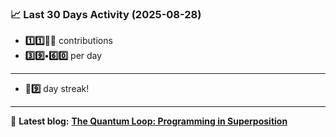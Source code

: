 <!--START_STATS-->
### 📈 Last 30 Days Activity (2025-08-28)  
- **1️⃣1️⃣🎱🎱** contributions  
- **3️⃣9️⃣•6️⃣0️⃣** per day
---
- **🎱9️⃣** day streak!
---
📝 **Latest blog:** [**The Quantum Loop: Programming in Superposition**](https://andriak.com/blog/quantum-loop)
<!--END_STATS-->

